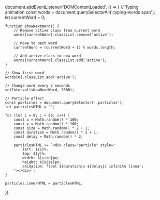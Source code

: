 document.addEventListener('DOMContentLoaded', () => {
    // Typing animation
    const words = document.querySelectorAll('.typing-words span');
    let currentWord = 0;
    
    function showNextWord() {
        // Remove active class from current word
        words[currentWord].classList.remove('active');
        
        // Move to next word
        currentWord = (currentWord + 1) % words.length;
        
        // Add active class to new word
        words[currentWord].classList.add('active');
    }

    // Show first word
    words[0].classList.add('active');
    
    // Change word every 2 seconds
    setInterval(showNextWord, 2000);

    // Particle effect
    const particles = document.querySelector('.particles');
    let particlesHTML = '';
    
    for (let i = 0; i < 50; i++) {
        const x = Math.random() * 100;
        const y = Math.random() * 100;
        const size = Math.random() * 2 + 1;
        const duration = Math.random() * 2 + 1;
        const delay = Math.random() * 2;
        
        particlesHTML += `<div class="particle" style="
            left: ${x}%;
            top: ${y}%;
            width: ${size}px;
            height: ${size}px;
            animation: float ${duration}s ${delay}s infinite linear;
        "></div>`;
    }
    
    particles.innerHTML = particlesHTML;
});
